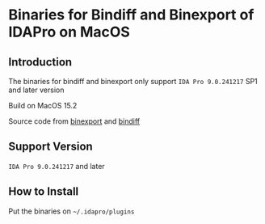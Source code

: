 # Binaries for Bindiff and Binexport of IDAPro on MacOS

## Introduction
The binaries for bindiff and binexport only support `IDA Pro 9.0.241217` SP1 and later version

Build on MacOS 15.2

Source code from [binexport](https://github.com/cs2-analysis/binexport) and [bindiff](https://github.com/cs2-analysis/bindiff)

## Support Version
`IDA Pro 9.0.241217` and later

## How to Install
Put the binaries on `~/.idapro/plugins`
